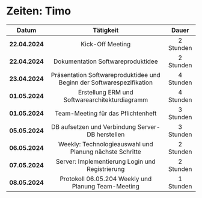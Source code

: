 # Zeiten: Timo

|     Datum      |             Tätigkeit             |   Dauer   |
| :------------: | :-------------------------------: | :-------: |
| **22.04.2024** |         Kick-Off Meeting          | 2 Stunden |
| **22.04.2024** | Dokumentation Softwareproduktidee | 2 Stunden |
| **23.04.2024** | Präsentation Softwareproduktidee und Beginn der Softwarespezifikation | 4 Stunden  |
|   **01.05.2024**   |                    Erstellung ERM und Softwarearchitekturdiagramm               | 4 Stunden  |
|   **01.05.2024**   |                   Team-Meeting für das Pflichtenheft               | 3 Stunden  |
|   **05.05.2024**   |                   DB aufsetzen und Verbindung Server-DB herstellen                |  3 Stunden  |
|   **06.05.2024**   |          Weekly: Technologieauswahl und Planung nächste Schritte                          | 2 Stunden  |
|   **07.05.2024**   |         Server: Implementierung Login und Registrierung                         | 2 Stunden  |
|   **08.05.2024**   |          Protokoll 06.05.204 Weekly und Planung Team-Meeting                          | 1 Stunden  |

